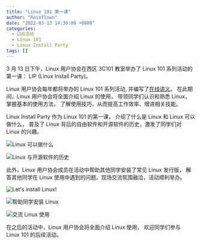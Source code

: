 ```yaml
---
title: "Linux 101 第一课"
author: "Rainflown"
date: "2022-03-13 14:30:00 +0800"
categories:
  - LUG活动
  - Linux 101
  - Linux Install Party
tags: []
---
```


3 月 13 日下午，Linux 用户协会在西区 3C101 教室举办了 Linux 101 系列活动的第一课：
LIP (Linux Install Party)。

Linux 用户协会每年都将举办的 Linux 101 系列活动,
并编写了[在线讲义](https://101.ustclug.org/)。
在此期间，Linux 用户协会将全面介绍 Linux 的使用，
带领同学们认识和熟悉 Linux，掌握基本的使用方法，
了解使用技巧，从而提高工作效率、增进相关技能。

Linux Install Party 作为 Linux 101 的第一课，
介绍了什么是 Linux 和 Linux 可以做什么，
普及了 Linux 背后的自由软件和开源软件的历史，激发了同学们对 Linux 的兴趣。

![Linux 可以做什么](https://ftp.lug.ustc.edu.cn/%E6%B4%BB%E5%8A%A8/2022.3.13_Linux_101_%E7%AC%AC%E4%B8%80%E8%AF%BE_%E6%9A%A8_Linux_Install_Party/9EE95A65-D8C3-43F1-9532-462D9FFDECC6.jpeg)

![Linux 与开源软件的历史](https://ftp.lug.ustc.edu.cn/%E6%B4%BB%E5%8A%A8/2022.3.13_Linux_101_%E7%AC%AC%E4%B8%80%E8%AF%BE_%E6%9A%A8_Linux_Install_Party/E1A80050-CA5E-4304-8E29-A41E37F688C0.jpeg)

此外，Linux 用户协会成员在活动中帮助其他同学安装了常见 Linux 发行版，
解答其他同学在 Linux 使用中遇到的问题。现场交流氛围融洽，活动顺利举办。

![Let's install Linux!](https://ftp.lug.ustc.edu.cn/%E6%B4%BB%E5%8A%A8/2022.3.13_Linux_101_%E7%AC%AC%E4%B8%80%E8%AF%BE_%E6%9A%A8_Linux_Install_Party/A44911F0-66FA-4564-ADC3-525E768090F5.jpeg)

![帮助同学安装 Linux](https://ftp.lug.ustc.edu.cn/%E6%B4%BB%E5%8A%A8/2022.3.13_Linux_101_%E7%AC%AC%E4%B8%80%E8%AF%BE_%E6%9A%A8_Linux_Install_Party/4A66AB32-0B06-4BEE-B9DC-89B017DA2AF9.jpeg)

![交流 Linux 使用](https://ftp.lug.ustc.edu.cn/%E6%B4%BB%E5%8A%A8/2022.3.13_Linux_101_%E7%AC%AC%E4%B8%80%E8%AF%BE_%E6%9A%A8_Linux_Install_Party/2F260D7E-5B97-4C11-AB94-1B02E40F35C5.jpeg)

在之后的活动中，Linux 用户协会将全面介绍 Linux 使用，
欢迎同学们参与 Linux 101 的后续活动。
